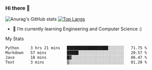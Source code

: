 ### Hi there 👋

![Anurag's GitHub stats](https://github-readme-stats.vercel.app/api?username=MatteoIorio11&show_icons=true&theme=dark) 
[![Top Langs](https://github-readme-stats.vercel.app/api/top-langs/?username=MatteoIorio11&theme=dark)](https://github.com/MatteoIorio11/github-readme-stats)

- 🌱 I’m currently learning Engineering and Computer Science :)

<!--
**MatteoIorio11/MatteoIorio11** is a ✨ _special_ ✨ repository because its `README.md` (this file) appears on your GitHub profile.

Here are some ideas to get you started:

- 🔭 I’m currently working on ...
- 🌱 I’m currently learning ...
- 👯 I’m looking to collaborate on ...
- 🤔 I’m looking for help with ...
- 💬 Ask me about ...
- 📫 How to reach me: ...
- 😄 Pronouns: ...
- ⚡ Fun fact: ...
-->
My Stats
<!--START_SECTION:waka-->

```txt
Python     3 hrs 21 mins   ██████████████████░░░░░░░   71.75 %
Markdown   57 mins         █████░░░░░░░░░░░░░░░░░░░░   20.57 %
Java       18 mins         █▓░░░░░░░░░░░░░░░░░░░░░░░   06.47 %
Text       3 mins          ▒░░░░░░░░░░░░░░░░░░░░░░░░   01.20 %
```

<!--END_SECTION:waka-->
